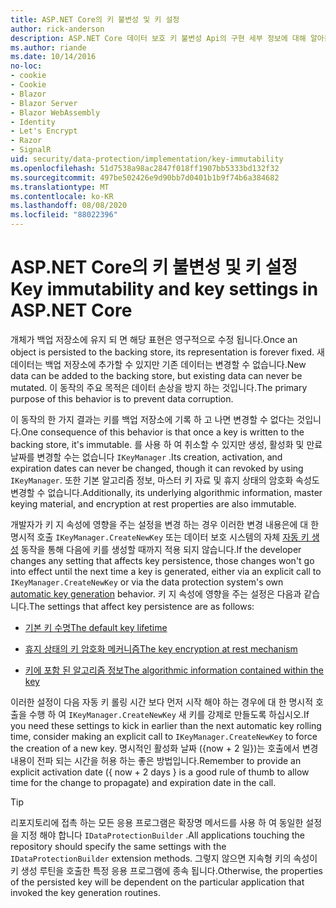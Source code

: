 ```yaml
---
title: ASP.NET Core의 키 불변성 및 키 설정
author: rick-anderson
description: ASP.NET Core 데이터 보호 키 불변성 Api의 구현 세부 정보에 대해 알아봅니다.
ms.author: riande
ms.date: 10/14/2016
no-loc:
- cookie
- Cookie
- Blazor
- Blazor Server
- Blazor WebAssembly
- Identity
- Let's Encrypt
- Razor
- SignalR
uid: security/data-protection/implementation/key-immutability
ms.openlocfilehash: 51d7538a98ac2847f018ff1907bb5333bd132f32
ms.sourcegitcommit: 497be502426e9d90bb7d0401b1b9f74b6a384682
ms.translationtype: MT
ms.contentlocale: ko-KR
ms.lasthandoff: 08/08/2020
ms.locfileid: "88022396"
---
```

# <a name="key-immutability-and-key-settings-in-aspnet-core"></a><span data-ttu-id="0dd40-103">ASP.NET Core의 키 불변성 및 키 설정</span><span class="sxs-lookup"><span data-stu-id="0dd40-103">Key immutability and key settings in ASP.NET Core</span></span>

<span data-ttu-id="0dd40-104">개체가 백업 저장소에 유지 되 면 해당 표현은 영구적으로 수정 됩니다.</span><span class="sxs-lookup"><span data-stu-id="0dd40-104">Once an object is persisted to the backing store, its representation is forever fixed.</span></span> <span data-ttu-id="0dd40-105">새 데이터는 백업 저장소에 추가할 수 있지만 기존 데이터는 변경할 수 없습니다.</span><span class="sxs-lookup"><span data-stu-id="0dd40-105">New data can be added to the backing store, but existing data can never be mutated.</span></span> <span data-ttu-id="0dd40-106">이 동작의 주요 목적은 데이터 손상을 방지 하는 것입니다.</span><span class="sxs-lookup"><span data-stu-id="0dd40-106">The primary purpose of this behavior is to prevent data corruption.</span></span>

<span data-ttu-id="0dd40-107">이 동작의 한 가지 결과는 키를 백업 저장소에 기록 하 고 나면 변경할 수 없다는 것입니다.</span><span class="sxs-lookup"><span data-stu-id="0dd40-107">One consequence of this behavior is that once a key is written to the backing store, it's immutable.</span></span> <span data-ttu-id="0dd40-108">를 사용 하 여 취소할 수 있지만 생성, 활성화 및 만료 날짜를 변경할 수는 없습니다 `IKeyManager` .</span><span class="sxs-lookup"><span data-stu-id="0dd40-108">Its creation, activation, and expiration dates can never be changed, though it can revoked by using `IKeyManager`.</span></span> <span data-ttu-id="0dd40-109">또한 기본 알고리즘 정보, 마스터 키 자료 및 휴지 상태의 암호화 속성도 변경할 수 없습니다.</span><span class="sxs-lookup"><span data-stu-id="0dd40-109">Additionally, its underlying algorithmic information, master keying material, and encryption at rest properties are also immutable.</span></span>

<span data-ttu-id="0dd40-110">개발자가 키 지 속성에 영향을 주는 설정을 변경 하는 경우 이러한 변경 내용은에 대 한 명시적 호출 `IKeyManager.CreateNewKey` 또는 데이터 보호 시스템의 자체 [자동 키 생성](xref:security/data-protection/implementation/key-management#data-protection-implementation-key-management) 동작을 통해 다음에 키를 생성할 때까지 적용 되지 않습니다.</span><span class="sxs-lookup"><span data-stu-id="0dd40-110">If the developer changes any setting that affects key persistence, those changes won't go into effect until the next time a key is generated, either via an explicit call to `IKeyManager.CreateNewKey` or via the data protection system's own [automatic key generation](xref:security/data-protection/implementation/key-management#data-protection-implementation-key-management) behavior.</span></span> <span data-ttu-id="0dd40-111">키 지 속성에 영향을 주는 설정은 다음과 같습니다.</span><span class="sxs-lookup"><span data-stu-id="0dd40-111">The settings that affect key persistence are as follows:</span></span>

* [<span data-ttu-id="0dd40-112">기본 키 수명</span><span class="sxs-lookup"><span data-stu-id="0dd40-112">The default key lifetime</span></span>](xref:security/data-protection/implementation/key-management#data-protection-implementation-key-management)

* [<span data-ttu-id="0dd40-113">휴지 상태의 키 암호화 메커니즘</span><span class="sxs-lookup"><span data-stu-id="0dd40-113">The key encryption at rest mechanism</span></span>](xref:security/data-protection/implementation/key-encryption-at-rest)

* [<span data-ttu-id="0dd40-114">키에 포함 된 알고리즘 정보</span><span class="sxs-lookup"><span data-stu-id="0dd40-114">The algorithmic information contained within the key</span></span>](xref:security/data-protection/configuration/overview#changing-algorithms-with-usecryptographicalgorithms)

<span data-ttu-id="0dd40-115">이러한 설정이 다음 자동 키 롤링 시간 보다 먼저 시작 해야 하는 경우에 대 한 명시적 호출을 수행 하 여 `IKeyManager.CreateNewKey` 새 키를 강제로 만들도록 하십시오.</span><span class="sxs-lookup"><span data-stu-id="0dd40-115">If you need these settings to kick in earlier than the next automatic key rolling time, consider making an explicit call to `IKeyManager.CreateNewKey` to force the creation of a new key.</span></span> <span data-ttu-id="0dd40-116">명시적인 활성화 날짜 ({now + 2 일})는 호출에서 변경 내용이 전파 되는 시간을 허용 하는 좋은 방법입니다.</span><span class="sxs-lookup"><span data-stu-id="0dd40-116">Remember to provide an explicit activation date ({ now + 2 days } is a good rule of thumb to allow time for the change to propagate) and expiration date in the call.</span></span>

>[!TIP]
> <span data-ttu-id="0dd40-117">리포지토리에 접촉 하는 모든 응용 프로그램은 확장명 메서드를 사용 하 여 동일한 설정을 지정 해야 합니다 `IDataProtectionBuilder` .</span><span class="sxs-lookup"><span data-stu-id="0dd40-117">All applications touching the repository should specify the same settings with the `IDataProtectionBuilder` extension methods.</span></span> <span data-ttu-id="0dd40-118">그렇지 않으면 지속형 키의 속성이 키 생성 루틴을 호출한 특정 응용 프로그램에 종속 됩니다.</span><span class="sxs-lookup"><span data-stu-id="0dd40-118">Otherwise, the properties of the persisted key will be dependent on the particular application that invoked the key generation routines.</span></span>
